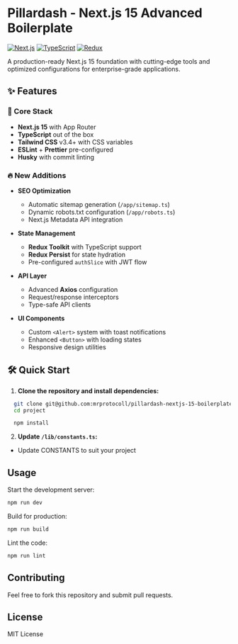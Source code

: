 # Pillardash - Next.js 15 Advanced Boilerplate

[![Next.js](https://img.shields.io/badge/Next.js-15.0.0+-000000?logo=next.js)](https://nextjs.org/)
[![TypeScript](https://img.shields.io/badge/TypeScript-5.0+-3178C6?logo=typescript)](https://www.typescriptlang.org/)
[![Redux](https://img.shields.io/badge/Redux-4.2.0+-764ABC?logo=redux)](https://redux-toolkit.js.org/)

A production-ready Next.js 15 foundation with cutting-edge tools and optimized configurations for enterprise-grade applications.

## ✨ Features

### 🚀 Core Stack

- **Next.js 15** with App Router
- **TypeScript** out of the box
- **Tailwind CSS** v3.4+ with CSS variables
- **ESLint** + **Prettier** pre-configured
- **Husky** with commit linting

### 🔥 New Additions

- **SEO Optimization**

    - Automatic sitemap generation (`/app/sitemap.ts`)
    - Dynamic robots.txt configuration (`/app/robots.ts`)
    - Next.js Metadata API integration

- **State Management**

    - **Redux Toolkit** with TypeScript support
    - **Redux Persist** for state hydration
    - Pre-configured `authSlice` with JWT flow

- **API Layer**

    - Advanced **Axios** configuration
    - Request/response interceptors
    - Type-safe API clients

- **UI Components**
    - Custom `<Alert>` system with toast notifications
    - Enhanced `<Button>` with loading states
    - Responsive design utilities

## 🛠️ Quick Start

1. **Clone the repository and install dependencies:**

```bash
  git clone git@github.com:mrprotocoll/pillardash-nextjs-15-boilerplate.git
  cd project

  npm install
```
2. **Update `/lib/constants.ts`:**
 - Update CONSTANTS to suit your project

## Usage

Start the development server:

```sh
npm run dev
```

Build for production:

```sh
npm run build
```

Lint the code:

```sh
npm run lint
```

## Contributing

Feel free to fork this repository and submit pull requests.

## License

MIT License
